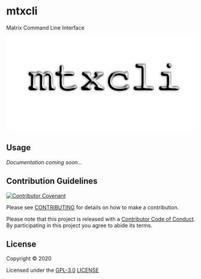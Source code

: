 # mtxcli

Matrix Command Line Interface

![mtxcli](docs/mtxcli-640.png)

## Usage

_Documentation coming soon..._

## Contribution Guidelines

[![Contributor Covenant](https://img.shields.io/badge/Contributor%20Covenant-v2.0%20adopted-ff69b4.svg)](CODE_OF_CONDUCT.md)

Please see [CONTRIBUTING](CONTRIBUTING.md) for details on
how to make a contribution.

Please note that this project is released with a
[Contributor Code of Conduct](CODE_OF_CONDUCT.md).
By participating in this project you agree to abide its terms.

## License

Copyright © 2020

Licensed under the [GPL-3.0](https://opensource.org/licenses/GPL-3.0) [LICENSE](LICENSE)

